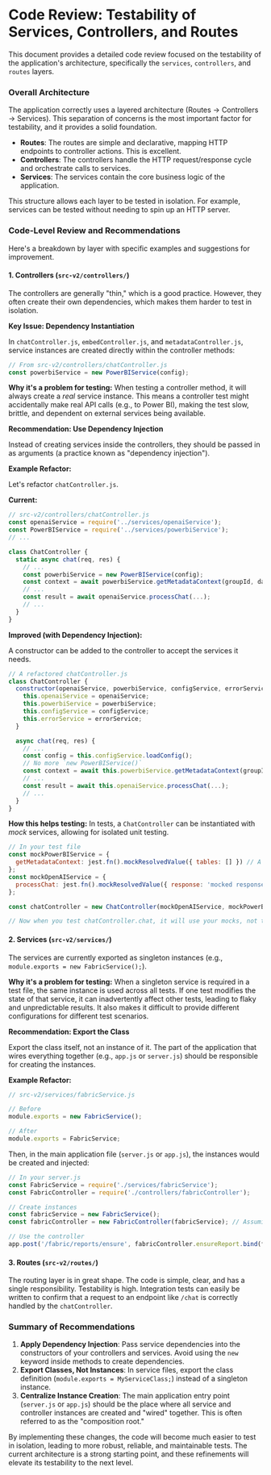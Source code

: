 # Code Review: Testability of Services, Controllers, and Routes

This document provides a detailed code review focused on the testability of the application's architecture, specifically the `services`, `controllers`, and `routes` layers.

### Overall Architecture

The application correctly uses a layered architecture (Routes → Controllers → Services). This separation of concerns is the most important factor for testability, and it provides a solid foundation.

-   **Routes**: The routes are simple and declarative, mapping HTTP endpoints to controller actions. This is excellent.
-   **Controllers**: The controllers handle the HTTP request/response cycle and orchestrate calls to services.
-   **Services**: The services contain the core business logic of the application.

This structure allows each layer to be tested in isolation. For example, services can be tested without needing to spin up an HTTP server.

### Code-Level Review and Recommendations

Here's a breakdown by layer with specific examples and suggestions for improvement.

#### 1. Controllers (`src-v2/controllers/`)

The controllers are generally "thin," which is a good practice. However, they often create their own dependencies, which makes them harder to test in isolation.

**Key Issue: Dependency Instantiation**

In `chatController.js`, `embedController.js`, and `metadataController.js`, service instances are created directly within the controller methods:

```javascript
// From src-v2/controllers/chatController.js
const powerbiService = new PowerBIService(config);
```

**Why it's a problem for testing:**
When testing a controller method, it will always create a *real* service instance. This means a controller test might accidentally make real API calls (e.g., to Power BI), making the test slow, brittle, and dependent on external services being available.

**Recommendation: Use Dependency Injection**

Instead of creating services inside the controllers, they should be passed in as arguments (a practice known as "dependency injection").

**Example Refactor:**

Let's refactor `chatController.js`.

**Current:**
```javascript
// src-v2/controllers/chatController.js
const openaiService = require('../services/openaiService');
const PowerBIService = require('../services/powerbiService');
// ...

class ChatController {
  static async chat(req, res) {
    // ...
    const powerbiService = new PowerBIService(config);
    const context = await powerbiService.getMetadataContext(groupId, datasetId);
    // ...
    const result = await openaiService.processChat(...);
    // ...
  }
}
```

**Improved (with Dependency Injection):**

A constructor can be added to the controller to accept the services it needs.

```javascript
// A refactored chatController.js
class ChatController {
  constructor(openaiService, powerbiService, configService, errorService) {
    this.openaiService = openaiService;
    this.powerbiService = powerbiService;
    this.configService = configService;
    this.errorService = errorService;
  }

  async chat(req, res) {
    // ...
    const config = this.configService.loadConfig();
    // No more `new PowerBIService()`
    const context = await this.powerbiService.getMetadataContext(groupId, datasetId); 
    // ...
    const result = await this.openaiService.processChat(...);
    // ...
  }
}
```

**How this helps testing:**
In tests, a `ChatController` can be instantiated with *mock* services, allowing for isolated unit testing.

```javascript
// In your test file
const mockPowerBIService = {
  getMetadataContext: jest.fn().mockResolvedValue({ tables: [] }) // A fake method
};
const mockOpenAIService = {
  processChat: jest.fn().mockResolvedValue({ response: 'mocked response' })
};

const chatController = new ChatController(mockOpenAIService, mockPowerBIService, ...);

// Now when you test chatController.chat, it will use your mocks, not the real services.
```

#### 2. Services (`src-v2/services/`)

The services are currently exported as singleton instances (e.g., `module.exports = new FabricService();`).

**Why it's a problem for testing:**
When a singleton service is required in a test file, the same instance is used across all tests. If one test modifies the state of that service, it can inadvertently affect other tests, leading to flaky and unpredictable results. It also makes it difficult to provide different configurations for different test scenarios.

**Recommendation: Export the Class**

Export the class itself, not an instance of it. The part of the application that wires everything together (e.g., `app.js` or `server.js`) should be responsible for creating the instances.

**Example Refactor:**

```javascript
// src-v2/services/fabricService.js

// Before
module.exports = new FabricService();

// After
module.exports = FabricService; 
```

Then, in the main application file (`server.js` or `app.js`), the instances would be created and injected:

```javascript
// In your server.js
const FabricService = require('./services/fabricService');
const FabricController = require('./controllers/fabricController');

// Create instances
const fabricService = new FabricService();
const fabricController = new FabricController(fabricService); // Assuming controller is refactored

// Use the controller
app.post('/fabric/reports/ensure', fabricController.ensureReport.bind(fabricController));
```

#### 3. Routes (`src-v2/routes/`)

The routing layer is in great shape. The code is simple, clear, and has a single responsibility. Testability is high. Integration tests can easily be written to confirm that a request to an endpoint like `/chat` is correctly handled by the `chatController`.

### Summary of Recommendations

1.  **Apply Dependency Injection**: Pass service dependencies into the constructors of your controllers and services. Avoid using the `new` keyword inside methods to create dependencies.
2.  **Export Classes, Not Instances**: In service files, export the class definition (`module.exports = MyServiceClass;`) instead of a singleton instance.
3.  **Centralize Instance Creation**: The main application entry point (`server.js` or `app.js`) should be the place where all service and controller instances are created and "wired" together. This is often referred to as the "composition root."

By implementing these changes, the code will become much easier to test in isolation, leading to more robust, reliable, and maintainable tests. The current architecture is a strong starting point, and these refinements will elevate its testability to the next level.
